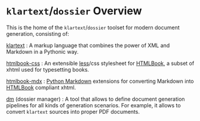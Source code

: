 # `klartext`/`dossier` Overview

This is the home of the `klartext`/`dossier` toolset for modern document generation, consisting of:

[klartext](klartext/index.md)
:   A markup language that combines the power of XML and Markdown in a Pythonic way.

[htmlbook-css](htmlbook/index.md)
:   An extensible [less](https://lesscss.org)/css stylesheet for [HTMLBook](https://oreillymedia.github.io/HTMLBook), a subset of xhtml used for typesetting books.

[htmlbook-mdx](mdx/index.md)
:   [Python Markdown](https://python-markdown.github.io) extensions for converting Markdown into [HTMLBook](https://oreillymedia.github.io/HTMLBook/) compliant xhtml.

[dm](dm/index.md) (dossier manager)
:   A tool that allows to define document generation pipelines for all kinds of generation scenarios. For example, it allows to convert `klartext` sources into proper PDF documents.

